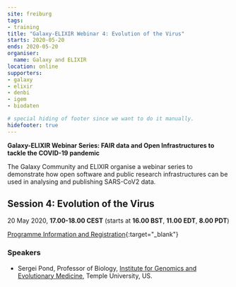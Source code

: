 ```yaml
---
site: freiburg
tags:
- training
title: "Galaxy-ELIXIR Webinar 4: Evolution of the Virus"
starts: 2020-05-20
ends: 2020-05-20
organiser:
  name: Galaxy and ELIXIR
location: online
supporters:
- galaxy
- elixir
- denbi
- igem
- biodaten

# special hiding of footer since we want to do it manually.
hidefooter: true
---
```


**Galaxy-ELIXIR Webinar Series: FAIR data and Open Infrastructures to tackle the COVID-19 pandemic**

The Galaxy Community and ELIXIR organise a webinar series to demonstrate how open software and public research infrastructures can be used in analysing and publishing SARS-CoV2 data.

## Session 4: Evolution of the Virus

20 May 2020, **17.00-18.00 CEST** (starts at **16.00 BST**, **11.00 EDT**, **8.00 PDT**)

[Programme Information and Registration](https://elixir-europe.org/events/webinar-galaxy-elixir-covid19){:target="_blank"}

### Speakers

* Sergei Pond, Professor of Biology, [Institute for Genomics and Evolutionary Medicine](https://igem.temple.edu/), Temple University, US.

